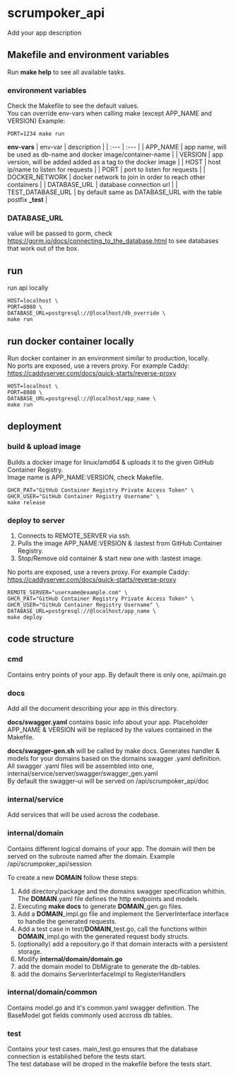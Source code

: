# scrumpoker_api

Add your app description

## Makefile and environment variables

Run **make help** to see all available tasks.

### environment variables

Check the Makefile to see the default values.  
You can override env-vars when calling make (except APP_NAME and VERSION)
Example:
```
PORT=1234 make run
```

__env-vars__
| env-var           | description                                                       |
| :---              | :---                                                              |
| APP_NAME          | app name, will be used as db-name and docker image/container-name |
| VERSION           | app version, will be added added as a tag to the docker image     |
| HOST              | host ip/name to listen for requests                               |
| PORT              | port to listen for requests                                       |
| DOCKER_NETWORK    | docker network to join in order to reach other containers         |
| DATABASE_URL      | database connection url                                           |
| TEST_DATABASE_URL | by default same as DATABASE_URL with the table postfix **_test**  |

### DATABASE_URL

value will be passed to gorm, check https://gorm.io/docs/connecting_to_the_database.html to see databases that work out of the box.

## run

run api locally

```
HOST=localhost \
PORT=8080 \
DATABASE_URL=postgresql://@localhost/db_override \
make run
```

## run docker container locally

Run docker container in an environment similar to production, locally.  
No ports are exposed, use a revers proxy.
For example Caddy: https://caddyserver.com/docs/quick-starts/reverse-proxy

```
HOST=localhost \
PORT=8080 \
DATABASE_URL=postgresql://@localhost/app_name \
make run
```

## deployment

### build & upload image

Builds a docker image for linux/amd64 & uploads it to the given GitHub Container Registry.  
Image name is APP_NAME:VERSION, check Makefile.

```
GHCR_PAT="GitHub Container Registry Private Access Token" \
GHCR_USER="GitHub Container Registry Username" \
make release
```

### deploy to server

1. Connects to REMOTE_SERVER via ssh.
2. Pulls the image APP_NAME:VERSION & :lastest from GitHub Container Registry.
3. Stop/Remove old container & start new one with :lastest image.

No ports are exposed, use a revers proxy.
For example Caddy: https://caddyserver.com/docs/quick-starts/reverse-proxy

```
REMOTE_SERVER="username@example.com" \
GHCR_PAT="GitHub Container Registry Private Access Token" \
GHCR_USER="GitHub Container Registry Username" \
DATABASE_URL=postgresql://@localhost/app_name \
make deploy
```

## code structure

### cmd

Contains entry points of your app. By default there is only one, api/main.go

### docs

Add all the document describing your app in this directory.

**docs/swagger.yaml** contains basic info about your app. Placeholder APP_NAME & VERSION will be replaced by the values contained in the Makefile.  

**docs/swagger-gen.sh** will be called by make docs. Generates handler & models for your domains based on the domains swagger .yaml definition.  
All swagger .yaml files will be assembled into one, internal/service/server/swagger/swagger_gen.yaml  
By default the swagger-ui will be served on /api/scrumpoker_api/doc

### internal/service

Add services that will be used across the codebase.

### internal/domain

Contains different logical domains of your app. The domain will then be served on the subroute named after the domain. Example /api/scrumpoker_api/session

To create a new **DOMAIN** follow these steps:
1. Add directory/package and the domains swagger specification whithin. The **DOMAIN**.yaml file defines the http endpoints and models.
2. Executing **make docs** to generate **DOMAIN**_gen.go files.
3. Add a **DOMAIN**_impl.go file and implement the ServerInterface interface to handle the generated requests.
4. Add a test case in test/**DOMAIN**_test.go, call the functions within **DOMAIN**_impl.go with the generated request body structs.
5. (optionally) add a repository.go if that domain interacts with a persistent storage.
6. Modify **internal/domain/domain.go**
  1. add the domain model to DbMigrate to generate the db-tables.
  2. add the domains ServerInterfaceImpl to RegisterHandlers

### internal/domain/common

Contains model.go and it's common.yaml swagger definition. The BaseModel got fields commonly used accross db tables.

### test

Contains your test cases. main_test.go ensures that the database connection is established before the tests start.  
The test database will be droped in the makefile before the tests start.

